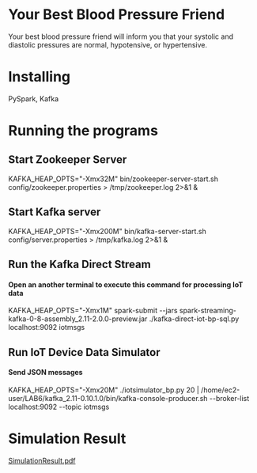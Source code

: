 # Your Best Blood Pressure Friend
Your best blood pressure friend will inform you that your systolic and diastolic pressures are normal, hypotensive, or hypertensive.

# Installing
PySpark, Kafka

# Running the programs
## Start Zookeeper Server
KAFKA_HEAP_OPTS="-Xmx32M" bin/zookeeper-server-start.sh config/zookeeper.properties > /tmp/zookeeper.log 2>&1 &

## Start Kafka server
KAFKA_HEAP_OPTS="-Xmx200M" bin/kafka-server-start.sh config/server.properties > /tmp/kafka.log 2>&1 &

## Run the Kafka Direct Stream
#### Open an another terminal to execute this command for processing IoT data
KAFKA_HEAP_OPTS="-Xmx1M" spark-submit --jars spark-streaming-kafka-0-8-assembly_2.11-2.0.0-preview.jar ./kafka-direct-iot-bp-sql.py localhost:9092 iotmsgs

## Run IoT Device Data Simulator
#### Send JSON messages
KAFKA_HEAP_OPTS="-Xmx20M" ./iotsimulator_bp.py 20 | /home/ec2-user/LAB6/kafka_2.11-0.10.1.0/bin/kafka-console-producer.sh --broker-list localhost:9092 --topic iotmsgs

# Simulation Result
[SimulationResult.pdf](https://github.com/hubert39/IoT/blob/master/IOT_FINAL.pdf)
